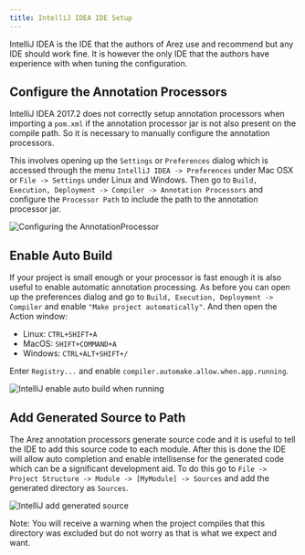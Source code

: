 ```yaml
---
title: IntelliJ IDEA IDE Setup
---
```


IntelliJ IDEA is the IDE that the authors of Arez use and recommend but any IDE should work fine. It
is however the only IDE that the authors have experience with when tuning the configuration.

## Configure the Annotation Processors

IntelliJ IDEA 2017.2 does not correctly setup annotation processors when importing a `pom.xml` if the
annotation processor jar is not also present on the compile path. So it is necessary to manually configure
the annotation processors.

This involves opening up the `Settings` or `Preferences` dialog which is accessed through the
menu `IntelliJ IDEA -> Preferences` under Mac OSX or `File -> Settings` under Linux and Windows.
Then go to `Build, Execution, Deployment -> Compiler -> Annotation Processors` and configure
the `Processor Path` to include the path to the annotation processor jar.

![Configuring the AnnotationProcessor](/img/IntelliJ-AnnotationProcessor.png)

## Enable Auto Build

If your project is small enough or your processor is fast enough it is also useful to enable
automatic annotation processing. As before you can open up the preferences dialog and go to
`Build, Execution, Deployment -> Compiler` and enable `"Make project automatically"`. And then
open the Action window:

* Linux: `CTRL+SHIFT+A`
* MacOS: `SHIFT+COMMAND+A`
* Windows: `CTRL+ALT+SHIFT+/`

Enter `Registry...` and enable `compiler.automake.allow.when.app.running`.

![IntelliJ enable auto build when running](/img/IntelliJ-EnableAutoBuild.png)

## Add Generated Source to Path

The Arez annotation processors generate source code and it is useful to tell the IDE to add this source
code to each module. After this is done the IDE will allow auto completion and enable intellisense
for the generated code which can be a significant development aid. To do this go to
`File -> Project Structure -> Module -> [MyModule] -> Sources` and add the generated directory as `Sources`.

![IntelliJ add generated source](/img/IntelliJ-AddSource.png)

Note: You will receive a warning when the project compiles that this directory was excluded but
do not worry as that is what we expect and want.
